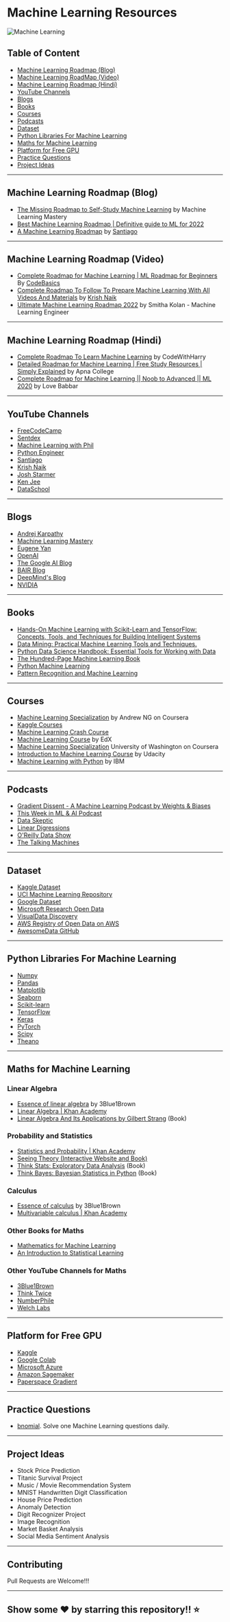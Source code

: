 # Machine Learning Resources


![Machine Learning](https://user-images.githubusercontent.com/88129183/194419153-0da360ef-1237-4817-bccc-8f7e27f6dd98.png)


## Table of Content
* [Machine Learning Roadmap (Blog)](#machine-learning-roadmap-blog)
* [Machine Learning RoadMap (Video)](#machine-learning-roadmap-video)
* [Machine Learning Roadmap (Hindi)](#machine-learning-roadmap-hindi)
* [YouTube Channels](#youtube-channels)
* [Blogs](#blogs)
* [Books](#books)
* [Courses](#courses)
* [Podcasts](#podcasts)
* [Dataset](#dataset)
* [Python Libraries For Machine Learning](#python-libraries-for-machine-learning)
* [Maths for Machine Learning](#maths-for-machine-learning)
* [Platform for Free GPU](#platform-for-free-gpu)
* [Practice Questions](#practice-questions)
* [Project Ideas](#project-ideas)


***

## Machine Learning Roadmap (Blog)
* [The Missing Roadmap to Self-Study Machine Learning](https://machinelearningmastery.com/machine-learning-roadmap-your-self-study-guide-to-machine-learning/) by Machine Learning Mastery
* [Best Machine Learning Roadmap | Definitive guide to ML for 2022](https://myriadbrain.com/machine-learning-roadmap/)
* [A Machine Learning Roadmap](https://medium.com/@svpino/a-machine-learning-roadmap-c41b0237063c) by [Santiago](https://twitter.com/svpino)

***

## Machine Learning Roadmap (Video)
* [Complete Roadmap for Machine Learning | ML Roadmap for Beginners](https://www.youtube.com/watch?v=T4MLrtOKPjY&t=51s) By [CodeBasics](https://twitter.com/codebasicshub)
* [Complete Roadmap To Follow To Prepare Machine Learning With All Videos And Materials](https://www.youtube.com/watch?v=VOpETRQGXy0&t=4s) by [Krish Naik](https://twitter.com/Krishnaik06)
* [Ultimate Machine Learning Roadmap 2022](https://www.youtube.com/watch?v=y4o9hrSCDPI) by Smitha Kolan - Machine Learning Engineer

***

## Machine Learning Roadmap (Hindi)
* [Complete Roadmap To Learn Machine Learning](https://www.youtube.com/watch?v=pHiMN_gy9mk) by CodeWithHarry
* [Detailed Roadmap for Machine Learning | Free Study Resources | Simply Explained](https://www.youtube.com/watch?v=1vsmaEfbnoE) by Apna College
* [Complete Roadmap for Machine Learning || Noob to Advanced || ML 2020](https://www.youtube.com/watch?v=mlxoB3wI9eY) by Love Babbar

***

## YouTube Channels
* [FreeCodeCamp](https://www.youtube.com/c/Freecodecamp)
* [Sentdex](https://www.youtube.com/c/sentdex)
* [Machine Learning with Phil](https://www.youtube.com/c/MachineLearningwithPhil)
* [Python Engineer](https://www.youtube.com/c/PythonEngineer)
* [Santiago](https://www.youtube.com/c/Santiagox0)
* [Krish Naik](https://www.youtube.com/user/krishnaik06)
* [Josh Starmer](https://www.youtube.com/user/krishnaik06)
* [Ken Jee](https://www.youtube.com/c/KenJee1)
* [DataSchool](https://www.youtube.com/c/dataschool)

***

## Blogs
* [Andrej Karpathy](https://karpathy.github.io/)
* [Machine Learning Mastery](https://machinelearningmastery.com/blog/)
* [Eugene Yan](https://eugeneyan.com/) 
* [OpenAI](https://openai.com/blog/)
* [The Google AI Blog](https://ai.googleblog.com/)
* [BAIR Blog](https://bair.berkeley.edu/blog/)
* [DeepMind's Blog](https://deepmind.com/blog/)
* [NVIDIA](https://blogs.nvidia.com/blog/category/deep-learning/)

***

## Books
* [Hands-On Machine Learning with Scikit-Learn and TensorFlow: Concepts, Tools, and Techniques for Building Intelligent Systems](https://amzn.to/3iLFiRm)
* [Data Mining: Practical Machine Learning Tools and Techniques.](https://amzn.to/340LRLA)
* [Python Data Science Handbook: Essential Tools for Working with Data](https://amzn.to/31Vno7J)
* [The Hundred-Page Machine Learning Book](https://www.amzn.com/199957950X)
* [Python Machine Learning](https://amzn.to/3kP4A2M)
* [Pattern Recognition and Machine Learning](https://www.amzn.com/0387310738)

***

## Courses
* [Machine Learning Specialization](https://www.coursera.org/specializations/machine-learning-introduction) by Andrew NG on Coursera
* [Kaggle Courses](https://www.kaggle.com/learn/overview)
* [Machine Learning Crash Course](https://developers.google.com/machine-learning/crash-course/)
* [Machine Learning Course](https://www.edx.org/course/machine-learning) by EdX
* [Machine Learning Specialization](https://www.coursera.org/specializations/machine-learning) University of Washington on Coursera
* [Introduction to Machine Learning Course](https://www.udacity.com/course/intro-to-machine-learning--ud120) by Udacity
* [Machine Learning with Python](https://www.coursera.org/learn/machine-learning-with-python) by IBM

***

## Podcasts
* [Gradient Dissent - A Machine Learning Podcast by Weights & Biases](https://open.spotify.com/show/7o9r3fFig3MhTJwehXDbXm)
* [This Week in ML & AI Podcast](https://twimlai.com/podcast/twimlai/)
* [Data Skeptic](https://dataskeptic.com/)
* [Linear Digressions](http://lineardigressions.com/)
* [O'Reilly Data Show](https://www.oreilly.com/radar/topics/oreilly-data-show-podcast/)
* [The Talking Machines](https://www.thetalkingmachines.com/)

***

## Dataset
* [Kaggle Dataset](https://www.kaggle.com/datasets)
* [UCI Machine Learning Repository](https://archive.ics.uci.edu/ml/index.php)
* [Google Dataset](https://datasetsearch.research.google.com/)
* [Microsoft Research Open Data](https://msropendata.com/)
* [VisualData Discovery](https://visualdata.io/discovery)
* [AWS Registry of Open Data on AWS](https://registry.opendata.aws/)
* [AwesomeData GitHub](https://github.com/awesomedata/awesome-public-datasets)

***

## Python Libraries For Machine Learning
* [Numpy](https://numpy.org/)
* [Pandas](https://pandas.pydata.org/)
* [Matplotlib](https://matplotlib.org/)
* [Seaborn](https://seaborn.pydata.org/)
* [Scikit-learn](https://scikit-learn.org/stable/index.html)
* [TensorFlow](https://tensorflow.org/)
* [Keras](https://keras.io/)
* [PyTorch](https://pytorch.org/)
* [Scipy](https://scipy.org/)
* [Theano](https://pypi.org/project/Theano/)

***

## Maths for Machine Learning

### Linear Algebra
* [Essence of linear algebra](https://www.youtube.com/playlist?list=PLZHQObOWTQDPD3MizzM2xVFitgF8hE_ab) by 3Blue1Brown
* [Linear Algebra | Khan Academy](https://www.khanacademy.org/math/linear-algebra)
* [Linear Algebra And Its Applications by Gilbert Strang](https://www.amazon.in/Linear-Algebra-Applications-Gilbert-Strang/dp/8131501728) (Book)

### Probability and Statistics
* [Statistics and Probability | Khan Academy](https://www.khanacademy.org/math/statistics-probability)
* [Seeing Theory (Interactive Website and Book)](https://seeing-theory.brown.edu/)
* [Think Stats: Exploratory Data Analysis](https://www.amazon.in/Think-Stats-Allen-B-Downey/dp/9351108562) (Book)
* [Think Bayes: Bayesian Statistics in Python](https://www.amazon.in/Think-Bayes-Bayesian-Statistics-Python/dp/9351102963) (Book)

### Calculus
* [Essence of calculus](https://www.youtube.com/playlist?list=PLZHQObOWTQDMsr9K-rj53DwVRMYO3t5Yr) by 3Blue1Brown
* [Multivariable calculus | Khan Academy](https://www.khanacademy.org/math/multivariable-calculus)

### Other Books for Maths
* [Mathematics for Machine Learning](https://www.amazon.in/Mathematics-Machine-Learning-Peter-Deisenroth/dp/1108470041)
* [An Introduction to Statistical Learning](https://www.amazon.in/Introduction-Statistical-Learning-Applications-Statistics/dp/1461471370)

### Other YouTube Channels for Maths
* [3Blue1Brown](https://www.youtube.com/c/3blue1brown)
* [Think Twice](https://www.youtube.com/c/ThinkTwiceLtu)
* [NumberPhile](https://www.youtube.com/c/numberphile)
* [Welch Labs](https://www.youtube.com/c/WelchLabsVideo)

***

## Platform for Free GPU
* [Kaggle](https://www.kaggle.com/)
* [Google Colab](https://colab.research.google.com/)
* [Microsoft Azure](https://azure.microsoft.com/en-in/products/machine-learning/)
* [Amazon Sagemaker](https://aws.amazon.com/sagemaker/)
* [Paperspace Gradient](https://www.paperspace.com/gradient)

***

## Practice Questions
* [bnomial](https://today.bnomial.com/). Solve one Machine Learning questions daily.

***

## Project Ideas
* Stock Price Prediction
* Titanic Survival Project
* Music / Movie Recommendation System
* MNIST Handwritten Digit Classification
* House Price Prediction
* Anomaly Detection
* Digit Recognizer Project
* Image Recognition
* Market Basket Analysis
* Social Media Sentiment Analysis

***

## Contributing
Pull Requests are Welcome!!!

*** 
## Show some ❤️ by starring this repository!! ⭐
